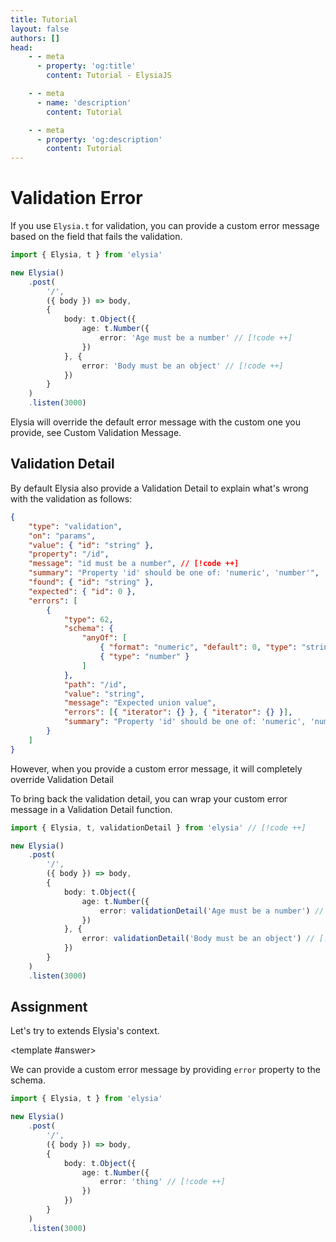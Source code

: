```yaml
---
title: Tutorial
layout: false
authors: []
head:
    - - meta
      - property: 'og:title'
        content: Tutorial - ElysiaJS

    - - meta
      - name: 'description'
        content: Tutorial

    - - meta
      - property: 'og:description'
        content: Tutorial
---
```


<script setup lang="ts">
import { Elysia } from 'elysia'

import Editor from '../../../components/xiao/playground/playground.vue'
import DocLink from '../../../components/xiao/doc-link/doc-link.vue'
import Playground from '../../../components/nearl/playground.vue'

import { code, testcases } from './data'
</script>

<Editor :code="code" :testcases="testcases">

# Validation Error

If you use `Elysia.t` for validation, you can provide a custom error message based on the field that fails the validation.

```typescript
import { Elysia, t } from 'elysia'

new Elysia()
	.post(
		'/',
		({ body }) => body,
		{
			body: t.Object({
				age: t.Number({
					error: 'Age must be a number' // [!code ++]
				})
			}, {
				error: 'Body must be an object' // [!code ++]
			})
		}
	)
	.listen(3000)
```

Elysia will override the default error message with the custom one you provide, see <DocLink href="/patterns/error-handling.html#custom-validation-message">Custom Validation Message</DocLink>.

## Validation Detail

By default Elysia also provide a <DocLink href="/patterns/error-handling.html#validation-detail">Validation Detail</DocLink> to explain what's wrong with the validation as follows:

```json
{
	"type": "validation",
	"on": "params",
	"value": { "id": "string" },
	"property": "/id",
	"message": "id must be a number", // [!code ++]
	"summary": "Property 'id' should be one of: 'numeric', 'number'",
	"found": { "id": "string" },
	"expected": { "id": 0 },
	"errors": [
		{
			"type": 62,
			"schema": {
				"anyOf": [
					{ "format": "numeric", "default": 0, "type": "string" },
					{ "type": "number" }
				]
			},
			"path": "/id",
			"value": "string",
			"message": "Expected union value",
			"errors": [{ "iterator": {} }, { "iterator": {} }],
			"summary": "Property 'id' should be one of: 'numeric', 'number'"
		}
	]
}
```

However, when you provide a custom error message, it will completely override <DocLink href="/patterns/error-handling.html#validation-detail">Validation Detail</DocLink>

To bring back the validation detail, you can wrap your custom error message in a <DocLink href="/patterns/error-handling.html#validation-detail">Validation Detail</DocLink> function.

```typescript
import { Elysia, t, validationDetail } from 'elysia' // [!code ++]

new Elysia()
	.post(
		'/',
		({ body }) => body,
		{
			body: t.Object({
				age: t.Number({
					error: validationDetail('Age must be a number') // [!code ++]
				})
			}, {
				error: validationDetail('Body must be an object') // [!code ++]
			})
		}
	)
	.listen(3000)
```

## Assignment

Let's try to extends Elysia's context.

<template #answer>

We can provide a custom error message by providing `error` property to the schema.

```typescript
import { Elysia, t } from 'elysia'

new Elysia()
	.post(
		'/',
		({ body }) => body,
		{
			body: t.Object({
				age: t.Number({
                    error: 'thing' // [!code ++]
                })
			})
		}
	)
	.listen(3000)
```

</template>

</Editor>
